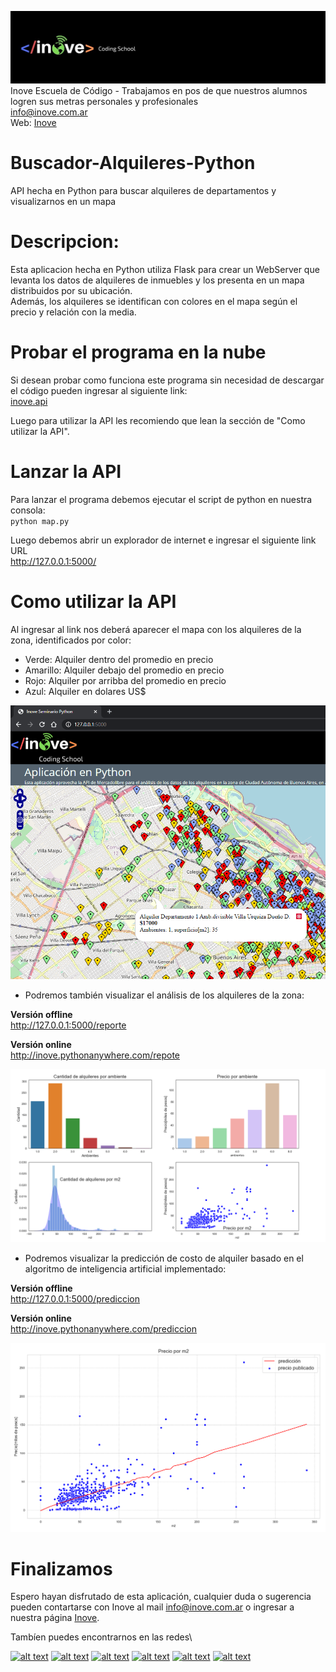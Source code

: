 ![Inove banner](/inove.jpg)
Inove Escuela de Código - Trabajamos en pos de que nuestros alumnos logren sus metras personales y profesionales\
info@inove.com.ar\
Web: [Inove](http://inove.com.com)

# Buscador-Alquileres-Python
API hecha en Python para buscar alquileres de departamentos y visualizarnos en un mapa

# Descripcion:
Esta aplicacion hecha en Python utiliza Flask para crear un WebServer que levanta los datos de alquileres de inmuebles
y los presenta en un mapa distribuidos por su ubicación.\
Además, los alquileres se identifican con colores en el mapa según el precio y relación con la media.

# Probar el programa en la nube
Si desean probar como funciona este programa sin necesidad de descargar el código pueden ingresar al siguiente link:\
[inove.api](http://inove.pythonanywhere.com/)

Luego para utilizar la API les recomiendo que lean la sección de "Como utilizar la API".

# Lanzar la API
Para lanzar el programa debemos ejecutar el script de python en nuestra consola:\
`python map.py`

Luego debemos abrir un explorador de internet e ingresar el siguiente link URL\
http://127.0.0.1:5000/

# Como utilizar la API
Al ingresar al link nos deberá aparecer el mapa con los alquileres de la zona, identificados por color:
- Verde: Alquiler dentro del promedio en precio
- Amarillo: Alquiler debajo del promedio en precio
- Rojo: Alquiler por arribba del promedio en precio
- Azul: Alquiler en dolares US$

![Inove banner](/images/mapa.png)

- Podremos también visualizar el análisis de los alquileres de la zona:

__Versión offline__\
http://127.0.0.1:5000/reporte

__Versión online__\
http://inove.pythonanywhere.com/repote

![Inove banner](/images/reporte.png)

- Podremos visualizar la predicción de costo de alquiler basado en el algoritmo de inteligencia artificial implementado:

__Versión offline__\
http://127.0.0.1:5000/prediccion

__Versión online__\
http://inove.pythonanywhere.com/prediccion

![Inove banner](/images/prediccion.png)

# Finalizamos
Espero hayan disfrutado de esta aplicación, cualquier duda o sugerencia pueden contartarse con Inove al mail info@inove.com.ar
o ingresar a nuestra página [Inove](http://inove.com.com).

Tambíen puedes encontrarnos en las redes\

[![alt text][1.1]][1]
[![alt text][2.1]][2]
[![alt text][3.1]][3]
[![alt text][4.1]][4]
[![alt text][5.1]][5]
[![alt text][6.1]][6]

[1.1]: http://i.imgur.com/P3YfQoD.png (facebook icon with padding)
[2.1]: http://i.imgur.com/yCsTjba.png (google plus icon with padding)
[3.1]: http://i.imgur.com/tXSoThF.png (twitter icon with padding)
[4.1]: http://i.imgur.com/YckIOms.png (tumblr icon with padding)
[5.1]: http://i.imgur.com/1AGmwO3.png (dribbble icon with padding)
[6.1]: http://i.imgur.com/0o48UoR.png (github icon with padding)

[1]: https://web.facebook.com/inovecode/
[2]: https://plus.google.com/+CarlSednaoui
[3]: https://twitter.com/inovecode
[4]: http://carlsed.tumblr.com
[5]: http://dribbble.com/carlsednaoui
[6]: http://www.github.com/carlsednaoui


